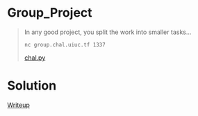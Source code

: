 # Group_Project
> In any good project, you split the work into smaller tasks...
> 
> `nc group.chal.uiuc.tf 1337`
> 
> [chal.py](./given_files/chal.py)

# Solution
[Writeup](./solve/writeup.md)
